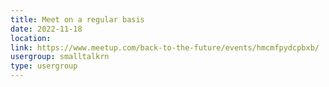 ```yaml
---
title: Meet on a regular basis
date: 2022-11-18
location: 
link: https://www.meetup.com/back-to-the-future/events/hmcmfpydcpbxb/
usergroup: smalltalkrn
type: usergroup
---
```


